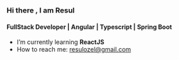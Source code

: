### Hi there , I am  Resul
####  FullStack Developer | Angular | Typescript | Spring Boot

<!-- - 🔭 I’m currently working on  The Frontend Developer Career Path  -->
- I’m currently learning **ReactJS**
- How to reach me: resulozel@gmail.com
